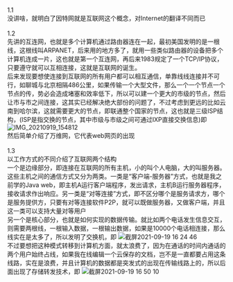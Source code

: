 1.1</br>
没讲啥，就明白了因特网就是互联网这个概念，对Internet的翻译不同而已</br></br>
1.2</br>
先讲的互连网，也就是多个计算机通过路由器连在一起，最初美国发明的是一根线，这根线叫ARPANET，后来用的地方多了，就用一些类似路由器的设备把多个计算机连成一片，这也就是第一个互连网，再后来1983规定了一个TCP/IP协议，只要遵守就可以互相连接，这就是互联网的诞生。</br>
后来发现要想使连接到互联网的所有用户都可以相互通信，单靠线线连接并不可行，如聊城与北京相隔486公里，如果传输一个大型文件，那么一个一个节点一个节点的传，势必会造成堵塞和效率低下，所以可以建一个更大的市级的节点，然后让市与市之间连接，这其实已经解决绝大部份的问题了，不过考虑到更远的比如云南到哈尔滨，这就需要更大的节点，即联通整个国家的节点，这也就是三级ISP结构，(ISP是指交换的节点，其中市级与市级之间可通过IXP直接交换信息)即
![IMG_20210919_154812](https://user-images.githubusercontent.com/74129445/133919723-9676fb3e-13d5-4c52-af4e-6d9ae5b519e2.jpg)</br>
然后简单介绍了万维网，它代表web网页的出现</br></br>
1.3</br>
以工作方式的不同介绍了互联网两个结构</br>
一个是边缘部分，即连接在互联网的所有主机，小的叫个人电脑，大的叫服务器。这些主机之间的通信方式又分为两类。一类是“客户端-服务器”方式，也就是我之前学的Java web，即主机A运行客户端程序，发出请求，主机B运行服务器程序，接收请求作出响应。另一类是“对等连接”方式，即不区分哪个是服务请求方，哪个是服务提供方，只要有对等连接软件P2P，就可以既做服务器，又做客户端，并且这一类可以支持大量对等用户</br>
另一个是核心部分，也就是如何实现的数据传输。就比如两个电话发生信息交互，则需要两根线，一根输入数据，一根输出数据，如果是10000个电话相连接，那么线实在是太多了，所以发明了交换机，即
![截屏2021-09-19 16 24 46](https://user-images.githubusercontent.com/74129445/133920715-bcd8a42c-0f03-40f1-a047-20cf24ea9ca0.png)</br>
不过要想把这种模式转移到计算机方面，就太浪费了，因为在通话的时间内通话的两个用户始终占线，如果我在线编辑一个云保存的文档，岂不是一直都要占用这条线路，实在是浪费，并且计算机的数据都是突发式的出现在传输线路上的，所以后面出现了存储转发技术，即
![截屏2021-09-19 16 50 10](https://user-images.githubusercontent.com/74129445/133921360-80f52be9-64b1-432d-8acb-99718a062418.png)</br>

